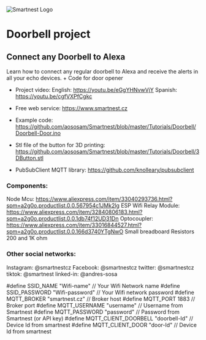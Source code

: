 ![Smartnest Logo](https://www.smartnest.cz/img/Logo-vector-login.png)
# Doorbell project

## Connect any Doorbell to Alexa

Learn how to connect any regular doorbell to Alexa and receive the alerts in all your echo devices. + Code for door opener

- Project video:
English: https://youtu.be/eGgYHNvwVjY
Spanish: https://youtu.be/cgfVXPfCgkc

- Free web service:
https://www.smartnest.cz

- Example code:
https://github.com/aososam/Smartnest/blob/master/Tutorials/Doorbell/Doorbell-Door.ino

- Stl file of the button for 3D printing:
https://github.com/aososam/Smartnest/blob/master/Tutorials/Doorbell/3DButton.stl

- PubSubClient MQTT library:
https://github.com/knolleary/pubsubclient



### Components:
Node Mcu: https://www.aliexpress.com/item/33040293736.html?spm=a2g0o.productlist.0.0.567954c1JMk2lg
ESP Wifi Relay Module: https://www.aliexpress.com/item/32840806183.html?spm=a2g0o.productlist.0.0.1db74f12UD31Dn
Optocoupler: https://www.aliexpress.com/item/33016844527.html?spm=a2g0o.productlist.0.0.166d3740YTgNwO
Small breadboard
Resistors 200  and 1K ohm


### Other social networks:
Instagram: @smartnestcz
Facebook: @smartnestcz
twitter: @smartnestcz
tiktok: @smartnest
linked-in: @andres-sosa



#define SSID_NAME "Wifi-name"                   // Your Wifi Network name
#define SSID_PASSWORD "Wifi-password"           // Your Wifi network password
#define MQTT_BROKER "smartnest.cz"              // Broker host
#define MQTT_PORT 1883                          // Broker port
#define MQTT_USERNAME "username"                // Username from Smartnest
#define MQTT_PASSWORD "password"                // Password from Smartnest (or API key)
#define MQTT_CLIENT_DOORBELL "doorbell-Id"      // Device Id from smartnest
#define MQTT_CLIENT_DOOR "door-Id"              // Device Id from smartnest